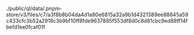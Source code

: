 ./public/ql/data/.pnpm-store/v3/files/c7/a3f8b8b04da4d1a80e6815a32a9b1d4321389ee88845a59c433cfc3b52a2918c3b9bf10ff8fde9637885f553df8d0c8d81cbc9ed88ff14fbefd1ee0fcaf01f